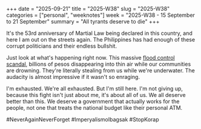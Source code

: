 +++
date = "2025-09-21"
title = "2025-W38"
slug = "2025-W38"
categories = ["personal", "weeknotes"]
week = "2025-W38 - 15 September to 21 September"
summary = "All tyrants deserve to die"
+++

It's the 53rd anniversary of Martial Law being declared in this country, and here I am out on the streets again. The Philippines has had enough of these corrupt politicians and their endless bullshit.

Just look at what's happening right now. This massive [flood control scandal](https://www.abs-cbn.com/news/nation/2025/9/11/a-timeline-of-the-philippine-flood-control-scandal-0600), billions of pesos disappearing into thin air while our communities are drowning. They're literally stealing from us while we're underwater. The audacity is almost impressive if it wasn't so enraging.

I'm exhausted. We're all exhausted. But I'm still here. I'm not giving up, because this fight isn't just about me, it's about all of us. We all deserve better than this. We deserve a government that actually works for the people, not one that treats the national budget like their personal ATM.

#NeverAgainNeverForget
#ImperyalismoIbagsak
#StopKorap